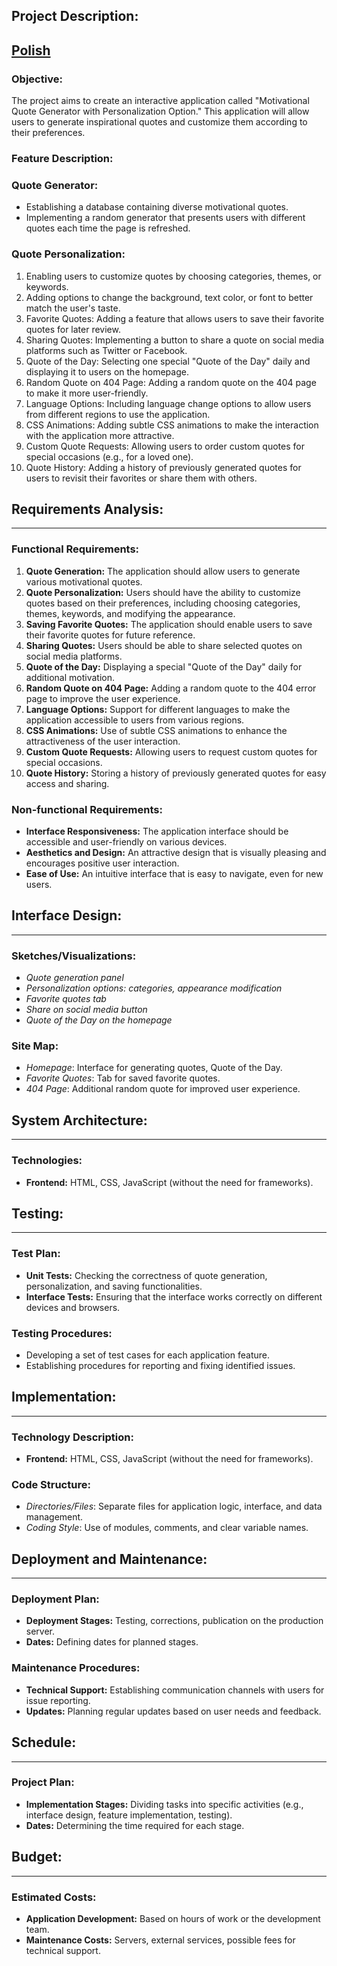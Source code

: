## Project Description:
[Polish](READMEPL.md)
---

### Objective:

The project aims to create an interactive application called "Motivational Quote Generator with Personalization Option." This application will allow users to generate inspirational quotes and customize them according to their preferences.

### Feature Description:

### Quote Generator:

- Establishing a database containing diverse motivational quotes.
- Implementing a random generator that presents users with different quotes each time the page is refreshed.

### Quote Personalization:

1. Enabling users to customize quotes by choosing categories, themes, or keywords.
2. Adding options to change the background, text color, or font to better match the user's taste.
3. Favorite Quotes: Adding a feature that allows users to save their favorite quotes for later review.
4. Sharing Quotes: Implementing a button to share a quote on social media platforms such as Twitter or Facebook.
5. Quote of the Day: Selecting one special "Quote of the Day" daily and displaying it to users on the homepage.
6. Random Quote on 404 Page: Adding a random quote on the 404 page to make it more user-friendly.
7. Language Options: Including language change options to allow users from different regions to use the application.
8. CSS Animations: Adding subtle CSS animations to make the interaction with the application more attractive.
9. Custom Quote Requests: Allowing users to order custom quotes for special occasions (e.g., for a loved one).
10. Quote History: Adding a history of previously generated quotes for users to revisit their favorites or share them with others.

## Requirements Analysis:

---

### Functional Requirements:

1. **Quote Generation:** The application should allow users to generate various motivational quotes.
2. **Quote Personalization:** Users should have the ability to customize quotes based on their preferences, including choosing categories, themes, keywords, and modifying the appearance.
3. **Saving Favorite Quotes:** The application should enable users to save their favorite quotes for future reference.
4. **Sharing Quotes:** Users should be able to share selected quotes on social media platforms.
5. **Quote of the Day:** Displaying a special "Quote of the Day" daily for additional motivation.
6. **Random Quote on 404 Page:** Adding a random quote to the 404 error page to improve the user experience.
7. **Language Options:** Support for different languages to make the application accessible to users from various regions.
8. **CSS Animations:** Use of subtle CSS animations to enhance the attractiveness of the user interaction.
9. **Custom Quote Requests:** Allowing users to request custom quotes for special occasions.
10. **Quote History:** Storing a history of previously generated quotes for easy access and sharing.

### Non-functional Requirements:

- **Interface Responsiveness:** The application interface should be accessible and user-friendly on various devices.
- **Aesthetics and Design:** An attractive design that is visually pleasing and encourages positive user interaction.
- **Ease of Use:** An intuitive interface that is easy to navigate, even for new users.

## Interface Design:

---

### Sketches/Visualizations:

- *Quote generation panel*
- *Personalization options: categories, appearance modification*
- *Favorite quotes tab*
- *Share on social media button*
- *Quote of the Day on the homepage*

### Site Map:

- *Homepage*: Interface for generating quotes, Quote of the Day.
- *Favorite Quotes*: Tab for saved favorite quotes.
- *404 Page*: Additional random quote for improved user experience.

## System Architecture:

---

### Technologies:

- **Frontend:** HTML, CSS, JavaScript (without the need for frameworks).

## Testing:

---

### Test Plan:

- **Unit Tests:** Checking the correctness of quote generation, personalization, and saving functionalities.
- **Interface Tests:** Ensuring that the interface works correctly on different devices and browsers.

### Testing Procedures:

- Developing a set of test cases for each application feature.
- Establishing procedures for reporting and fixing identified issues.

## Implementation:

---

### Technology Description:

- **Frontend:** HTML, CSS, JavaScript (without the need for frameworks).

### Code Structure:

- *Directories/Files*: Separate files for application logic, interface, and data management.
- *Coding Style*: Use of modules, comments, and clear variable names.

## Deployment and Maintenance:

---

### Deployment Plan:

- **Deployment Stages:** Testing, corrections, publication on the production server.
- **Dates:** Defining dates for planned stages.

### Maintenance Procedures:

- **Technical Support:** Establishing communication channels with users for issue reporting.
- **Updates:** Planning regular updates based on user needs and feedback.

## Schedule:

---

### Project Plan:

- **Implementation Stages:** Dividing tasks into specific activities (e.g., interface design, feature implementation, testing).
- **Dates:** Determining the time required for each stage.

## Budget:

---

### Estimated Costs:

- **Application Development:** Based on hours of work or the development team.
- **Maintenance Costs:** Servers, external services, possible fees for technical support.